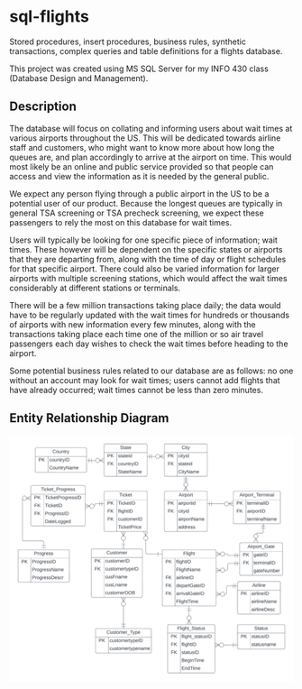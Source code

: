 # sql-flights
 Stored procedures, insert procedures, business rules, synthetic transactions, complex queries and table definitions for a flights database.
 
 This project was created using MS SQL Server for my INFO 430 class (Database Design and Management).

## Description
The database will focus on collating and informing users about wait times at various airports throughout the US. This will be dedicated towards airline staff and customers, who might want to know more about how long the queues are, and plan accordingly to arrive at the airport on time. This would most likely be an online and public service provided so that people can access and view the information as it is needed by the general public. 

We expect any person flying through a public airport in the US to be a potential user of our product. Because the longest queues are typically in general TSA screening or TSA precheck screening, we expect these passengers to rely the most on this database for wait times.

Users will typically be looking for one specific piece of information; wait times. These however will be dependent on the specific states or airports that they are departing from, along with the time of day or flight schedules for that specific airport. There could also be varied information for larger airports with multiple screening stations, which would affect the wait times considerably at different stations or terminals. 

There will be a few million transactions taking place daily; the data would have to be regularly updated with the wait times for hundreds or thousands of airports with new information every few minutes, along with the transactions taking place each time one of the million or so air travel passengers each day wishes to check the wait times before heading to the airport. 

Some potential business rules related to our database are as follows: no one without an account may look for wait times; users cannot add flights that have already occurred; wait times cannot be less than zero minutes.


## Entity Relationship Diagram
 <img src="erd.png"
     alt="Flights Database Entity Relationship Diagram"/>
